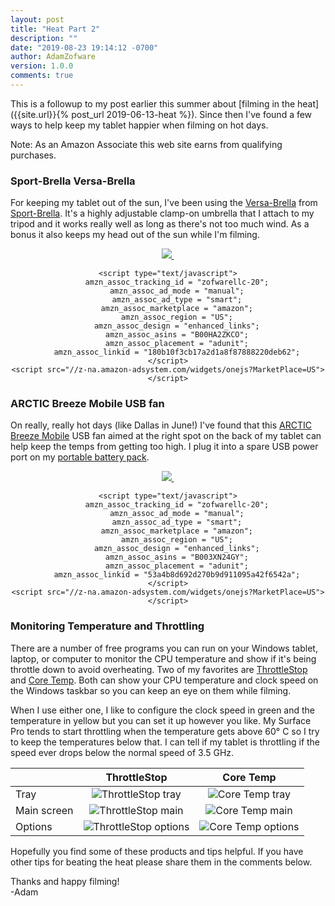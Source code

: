 ```yaml
---
layout: post
title: "Heat Part 2"
description: ""
date: "2019-08-23 19:14:12 -0700"
author: AdamZofware
version: 1.0.0
comments: true
---
```


This is a followup to my post earlier this summer about [filming in the heat]({{site.url}}{% post_url 2019-06-13-heat %}). Since then I've found a few ways to help keep my tablet happier when filming on hot days.

Note: As an Amazon Associate this web site earns from qualifying purchases.

### Sport-Brella Versa-Brella
For keeping my tablet out of the sun, I've been using the [Versa-Brella](https://amzn.to/2ZnmduK) from [Sport-Brella](https://amzn.to/31VLTA0). It's a highly adjustable clamp-on umbrella that I attach to my tripod and it works really well as long as there's not too much wind. As a bonus it also keeps my head out of the sun while I'm filming.

<center>
    <a href="https://www.amazon.com/Sport-Brella-Versa-Brella-Swiveling-Umbrella-Midnight/dp/B00HA2ZKCO/ref=as_li_ss_il?ref_=bl_dp_s_web_3043383011&linkCode=li3&tag=zofwarellc-20&linkId=b57ff33239fcc3a7d69913348247f1c5&language=en_US" target="_blank">
        <img border="0" src="//ws-na.amazon-adsystem.com/widgets/q?_encoding=UTF8&ASIN=B00HA2ZKCO&Format=_SL250_&ID=AsinImage&MarketPlace=US&ServiceVersion=20070822&WS=1&tag=zofwarellc-20&language=en_US" >
    </a>
    <img src="https://ir-na.amazon-adsystem.com/e/ir?t=zofwarellc-20&language=en_US&l=li3&o=1&a=B00HA2ZKCO" width="1" height="1" border="0" alt="" style="border:none !important; margin:0px !important;" />

    <script type="text/javascript">
        amzn_assoc_tracking_id = "zofwarellc-20";
        amzn_assoc_ad_mode = "manual";
        amzn_assoc_ad_type = "smart";
        amzn_assoc_marketplace = "amazon";
        amzn_assoc_region = "US";
        amzn_assoc_design = "enhanced_links";
        amzn_assoc_asins = "B00HA2ZKCO";
        amzn_assoc_placement = "adunit";
        amzn_assoc_linkid = "180b10f3cb17a2d1a8f87888220deb62";
    </script>
    <script src="//z-na.amazon-adsystem.com/widgets/onejs?MarketPlace=US"></script>
</center>

### ARCTIC Breeze Mobile USB fan
On really, really hot days (like Dallas in June!) I've found that this [ARCTIC Breeze Mobile](https://amzn.to/2KQYT4e) USB fan aimed at the right spot on the back of my tablet can help keep the temps from getting too high. I plug it into a spare USB power port on my [portable battery pack](https://amzn.to/325bpDf). 

<center>
    <a href="https://www.amazon.com/gp/product/B003XN24GY/ref=as_li_ss_il?ie=UTF8&linkCode=li3&tag=zofwarellc-20&linkId=8a623e05ff3a5f99cea26a4b39edab59&language=en_US" target="_blank">
        <img border="0" src="//ws-na.amazon-adsystem.com/widgets/q?_encoding=UTF8&ASIN=B003XN24GY&Format=_SL250_&ID=AsinImage&MarketPlace=US&ServiceVersion=20070822&WS=1&tag=zofwarellc-20&language=en_US" >
    </a>
    <img src="https://ir-na.amazon-adsystem.com/e/ir?t=zofwarellc-20&language=en_US&l=li3&o=1&a=B003XN24GY" width="1" height="1" border="0" alt="" style="border:none !important; margin:0px !important;" />

    <script type="text/javascript">
        amzn_assoc_tracking_id = "zofwarellc-20";
        amzn_assoc_ad_mode = "manual";
        amzn_assoc_ad_type = "smart";
        amzn_assoc_marketplace = "amazon";
        amzn_assoc_region = "US";
        amzn_assoc_design = "enhanced_links";
        amzn_assoc_asins = "B003XN24GY";
        amzn_assoc_placement = "adunit";
        amzn_assoc_linkid = "53a4b8d692d270b9d911095a42f6542a";
    </script>
    <script src="//z-na.amazon-adsystem.com/widgets/onejs?MarketPlace=US"></script>
</center>

### Monitoring Temperature and Throttling

There are a number of free programs you can run on your Windows tablet, laptop, or computer to monitor the CPU temperature and show if it's being throttle down to avoid overheating. Two of my favorites are [ThrottleStop](https://www.techpowerup.com/download/techpowerup-throttlestop/) and [Core Temp](https://www.alcpu.com/CoreTemp/). Both can show your CPU temperature and clock speed on the Windows taskbar so you can keep an eye on them while filming.

When I use either one, I like to configure the clock speed in green and the temperature in yellow but you can set it up however you like. My Surface Pro tends to start throttling when the temperature gets above 60&deg; C so I try to keep the temperatures below that. I can tell if my tablet is throttling if the speed ever drops below the normal speed of 3.5 GHz.

| |ThrottleStop|Core Temp|
|-|:---:|:---:|
|Tray|![ThrottleStop tray](/assets/posts/throttlestop-tray.png)|![Core Temp tray](/assets/posts/coretemp-tray.png)|
|Main screen|![ThrottleStop main](/assets/posts/throttlestop-main.png)|![Core Temp main](/assets/posts/coretemp-main.png)|
|Options|![ThrottleStop options](/assets/posts/throttlestop-options.png)|![Core Temp options](/assets/posts/coretemp-options.png)|

Hopefully you find some of these products and tips helpful. If you have other tips for beating the heat please share them in the comments below.

Thanks and happy filming!  
-Adam
<br/>
<br/>

